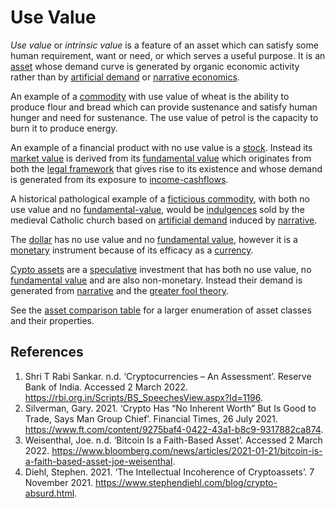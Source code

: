 # Use Value
*Use value* or *intrinsic value* is a feature of an asset which can satisfy some human requirement, want or need, or which serves a useful purpose. It is an [asset](assets.md) whose demand curve is generated by organic economic activity rather than by [artificial demand](artificial-demand.md) or [narrative economics](narrative-economics.md).

An example of a [commodity](commodity.md) with use value of wheat is the ability to produce flour and bread which can provide sustenance and satisfy human hunger and need for sustenance. The use value of petrol is the capacity to burn it to produce energy.

An example of a financial product with no use value is a [stock](stock.md). Instead its [market value](market.md) is derived from its [fundamental value](fundamental-value.md) which originates from both the [legal framework](security.md) that gives rise to its existence and whose demand is generated from its exposure to [income-cashflows](income-cashflows.md).

A historical pathological example of a [ficticious commodity](ficticious-commodity.md), with both no use value and no [fundamental-value](fundamental-value.md), would be [indulgences](https://en.wikipedia.org/wiki/Indulgence) sold by the medieval Catholic church based on [artificial demand](artificial-demand.md) induced by [narrative](narrative-economics.md).

The [dollar](dollar.md) has no use value and no [fundamental value](fundamental-value.md), however it is a [monetary](money.md) instrument because of its efficacy as a [currency](currency.md).

[Cypto assets](cryptoasset.md) are a [speculative](speculation.md) investment that has both no use value, no [fundamental value](fundamental-value.md) and are also non-monetary. Instead their demand is generated from [narrative](../claims/narrative-economics.md) and the [greater fool theory](greater-fool-theory.md).

See the [asset comparison table](assets.md) for a larger enumeration of asset classes and their properties.

## References
1. Shri T Rabi Sankar. n.d. ‘Cryptocurrencies – An Assessment’. Reserve Bank of India. Accessed 2 March 2022. https://rbi.org.in/Scripts/BS_SpeechesView.aspx?Id=1196.
1. Silverman, Gary. 2021. ‘Crypto Has “No Inherent Worth” But Is Good to Trade, Says Man Group Chief’. Financial Times, 26 July 2021. https://www.ft.com/content/9275baf4-0422-43a1-b8c9-9317882ca874.
1. Weisenthal, Joe. n.d. ‘Bitcoin Is a Faith-Based Asset’. Accessed 2 March 2022. https://www.bloomberg.com/news/articles/2021-01-21/bitcoin-is-a-faith-based-asset-joe-weisenthal.
1. Diehl, Stephen. 2021. ‘The Intellectual Incoherence of Cryptoassets’. 7 November 2021. https://www.stephendiehl.com/blog/crypto-absurd.html.